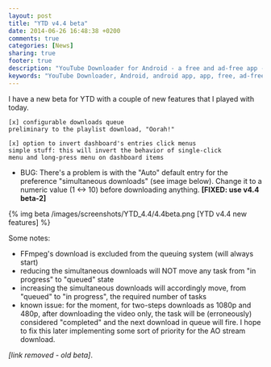 ```yaml
---
layout: post
title: "YTD v4.4 beta"
date: 2014-06-26 16:48:38 +0200
comments: true
categories: [News]
sharing: true
footer: true
description: "YouTube Downloader for Android - a free and ad-free app - new beta available"
keywords: "YouTube Downloader, Android, android app, app, free, ad-free, no ads, dentex, video, YouTube, downloader"
---
```

I have a new beta for YTD with a couple of new features that I played with today.

    [x] configurable downloads queue
    preliminary to the playlist download, "Oorah!"

    [x] option to invert dashboard's entries click menus
    simple stuff: this will invert the behavior of single-click 
    menu and long-press menu on dashboard items

- BUG: There's a problem is with the "Auto" default entry for the preference "simultaneous downloads" (see image below). Change it to a numeric value (1 <-> 10) before downloading anything. **[FIXED: use v4.4 beta-2]**

{% img beta /images/screenshots/YTD_4.4/4.4beta.png [YTD v4.4 new features] %}

Some notes:

- FFmpeg's download is excluded from the queuing system (will always start)
- reducing the simultaneous downloads will NOT move any task from "in progress" to "queued" state
- increasing the simultaneous downloads will accordingly move, from "queued" to "in progress", the required number of tasks
- known issue: for the moment, for two-steps downloads as 1080p and 480p, after downloading the video only, the task will be (erroneously) considered "completed" and the next download in queue will fire. I hope to fix this later implementing some sort of priority for the AO stream download.

*[link removed - old beta]*.
